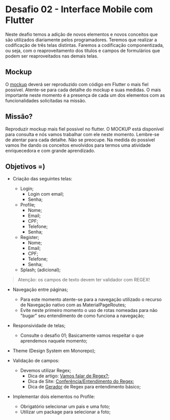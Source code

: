 # Desafio 02 - Interface Mobile com Flutter
Neste deafio temos a adição de novos elementos e novos conceitos que são utilizados diariamente pelos programadores. Teremos que realizar a codificação de três telas distintas. Faremos a codificação componentizada, ou seja, com o reaproveitamento dos títulos e campos de formulários que podem ser reaproveitados nas demais telas.

## Mockup
O [mockup](https://assets.materialup.com/uploads/e1470cb6-ecaf-46fb-9114-8d0956d58d6b/preview.png) deverá ser reproduzido com código em Flutter o mais fiel possível. Atente-se para cada detalhe do mockup e suas medidas. O mais importante neste momento é a presença de cada um dos elementos com as funcionalidades solicitadas na missão.

## Missão?
Reproduzir mockup mais fiel possivel no flutter. O MOCKUP está disponível para consulta e nós vamos trabalhar com ele neste momento. Lembre-se de atentar para cada detalhe. Não se preocupe. Na medida do possível vamos lhe dando os conceitos envolvidos para termos uma atividade enriquecedora e com grande aprendizado.

## Objetivos =)

- Criação das seguintes telas:

    - Login;
        - Login com email;
        - Senha;
    - Profile;
        - Nome;
        - Email;
        - CPF;
        - Telefone;
        - Senha;
    - Register;
        - Nome;
        - Email;
        - CPF;
        - Telefone;
        - Senha;
    - Splash; (adicional);

> Atenção: os campos de texto devem ter validador com REGEX!

- Navegação entre páginas;
    - Para este momento atente-se para a navegação utilizado o recurso de Navegação nativo com as MaterialPageRoutes; 
    - Evite neste primeiro momento o uso de rotas nomeadas para não "bugar" seu entendimento de como funciona a navegação;

- Responsividade de telas;
    - Consulte o desafio 01; Basicamente vamos respeitar o que aprendemos naquele momento;

- Theme (Design System em Monorepo);

- Validação de campos:
    - Devemos utilizar Regex;
        - Dica de artigo: [Vamos falar de Regex?](https://blog.flutterando.com.br/vamos-falar-de-regex-8a2991d71ed9);
        - Dica de Site: [Conferência/Entendimento do Regex](http://www.regexplained.co.uk/);
        - Dica de [Gerador](https://regex-generator.olafneumann.org/) de Regex para entendimento básico;


- Implementar dois elementos no Profile:
    - Obrigatório selecionar um pais e uma foto;
    - Utilizar um package para selecionar a foto;

